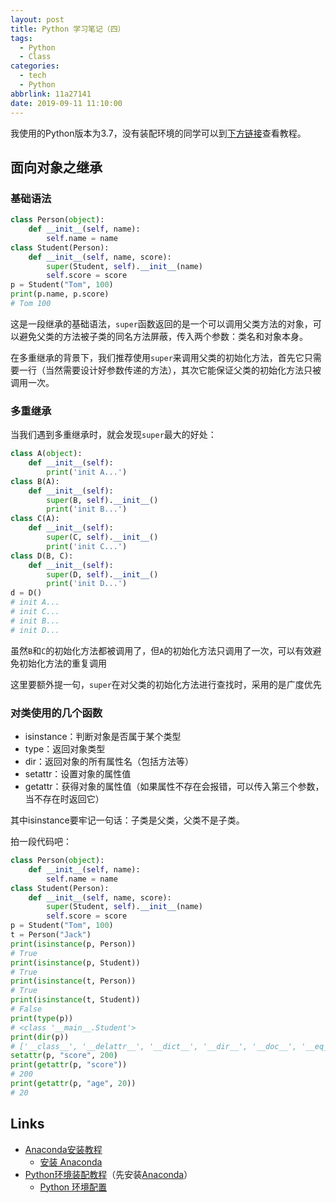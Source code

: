 ```yaml
---
layout: post
title: Python 学习笔记（四）
tags:
  - Python
  - Class
categories:
  - tech
  - Python
abbrlink: 11a27141
date: 2019-09-11 11:10:00
---
```


我使用的Python版本为3.7，没有装配环境的同学可以到[下方链接](#Links)查看教程。

## 面向对象之继承

### 基础语法

```python
class Person(object):
    def __init__(self, name):
        self.name = name
class Student(Person):
    def __init__(self, name, score):
        super(Student, self).__init__(name)
        self.score = score
p = Student("Tom", 100)
print(p.name, p.score)
# Tom 100
```

这是一段继承的基础语法，`super`函数返回的是一个可以调用父类方法的对象，可以避免父类的方法被子类的同名方法屏蔽，传入两个参数：类名和对象本身。

在多重继承的背景下，我们推荐使用`super`来调用父类的初始化方法，首先它只需要一行（当然需要设计好参数传递的方法），其次它能保证父类的初始化方法只被调用一次。

### 多重继承

当我们遇到多重继承时，就会发现`super`最大的好处：

```python
class A(object):
    def __init__(self):
        print('init A...')
class B(A):
    def __init__(self):
        super(B, self).__init__()
        print('init B...')
class C(A):
    def __init__(self):
        super(C, self).__init__()
        print('init C...')
class D(B, C):
    def __init__(self):
        super(D, self).__init__()
        print('init D...')
d = D()
# init A...
# init C...
# init B...
# init D...
```

虽然`B`和`C`的初始化方法都被调用了，但`A`的初始化方法只调用了一次，可以有效避免初始化方法的重复调用

这里要额外提一句，`super`在对父类的初始化方法进行查找时，采用的是广度优先

### 对类使用的几个函数

* isinstance：判断对象是否属于某个类型
* type：返回对象类型
* dir：返回对象的所有属性名（包括方法等）
* setattr：设置对象的属性值
* getattr：获得对象的属性值（如果属性不存在会报错，可以传入第三个参数，当不存在时返回它）

其中isinstance要牢记一句话：子类是父类，父类不是子类。

拍一段代码吧：

```python
class Person(object):
    def __init__(self, name):
        self.name = name
class Student(Person):
    def __init__(self, name, score):
        super(Student, self).__init__(name)
        self.score = score
p = Student("Tom", 100)
t = Person("Jack")
print(isinstance(p, Person))
# True
print(isinstance(p, Student))
# True
print(isinstance(t, Person))
# True
print(isinstance(t, Student))
# False
print(type(p))
# <class '__main__.Student'>
print(dir(p))
# ['__class__', '__delattr__', '__dict__', '__dir__', '__doc__', '__eq__', '__format__', '__ge__', '__getattribute__', '__gt__', '__hash__', '__init__', '__init_subclass__', '__le__', '__lt__', '__module__', '__ne__', '__new__', '__reduce__', '__reduce_ex__', '__repr__', '__setattr__', '__sizeof__', '__str__', '__subclasshook__', '__weakref__', 'name', 'score']
setattr(p, "score", 200)
print(getattr(p, "score"))
# 200
print(getattr(p, "age", 20))
# 20
```

## Links

* [Anaconda安装教程](https://wilfredshen.cn/articles/d7e9d673/)
  * [安装 Anaconda](https://wilfredshen.cn/articles/d7e9d673/)
* [Python环境装配教程](https://wilfredshen.cn/articles/f1618c57/)（先安装[Anaconda](https://wilfredshen.cn/articles/d7e9d673/)）
  * [Python 环境配置](https://wilfredshen.cn/articles/f1618c57/)
